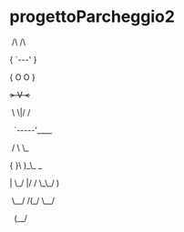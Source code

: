 # progettoParcheggio2





&nbsp;/\\     /\\

{  `---'  }

{  O   O  }

~~>  V  <~~

&nbsp;\\  \\|/  /

&nbsp; `-----'\_\_\_\_

&nbsp;/     \\    \\\_

{       }\\  )\_\\\_   \_

|  \\\_/  |/ /  \\\_\\\_/ )

&nbsp;\\\_\_/  /(\_/     \\\_\_/

&nbsp;  (\_\_/

